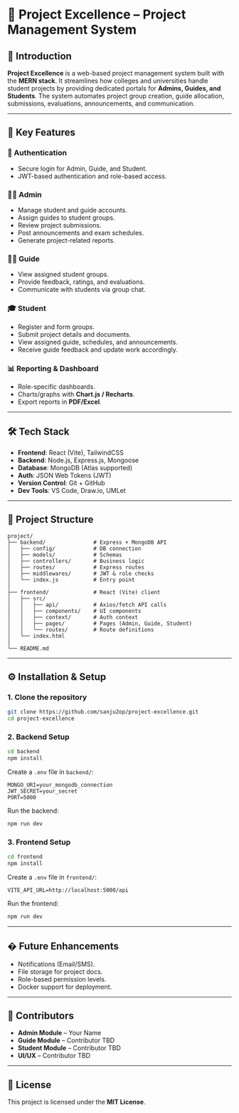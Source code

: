 # 📘 Project Excellence – Project Management System

## 📖 Introduction

**Project Excellence** is a web-based project management system built with the **MERN stack**.
It streamlines how colleges and universities handle student projects by providing dedicated portals for **Admins, Guides, and Students**.
The system automates project group creation, guide allocation, submissions, evaluations, announcements, and communication.

---

## 🎯 Key Features

### 🔑 Authentication

* Secure login for Admin, Guide, and Student.
* JWT-based authentication and role-based access.

### 👩‍💼 Admin

* Manage student and guide accounts.
* Assign guides to student groups.
* Review project submissions.
* Post announcements and exam schedules.
* Generate project-related reports.

### 🧑‍🏫 Guide

* View assigned student groups.
* Provide feedback, ratings, and evaluations.
* Communicate with students via group chat.

### 🎓 Student

* Register and form groups.
* Submit project details and documents.
* View assigned guide, schedules, and announcements.
* Receive guide feedback and update work accordingly.

### 📊 Reporting & Dashboard

* Role-specific dashboards.
* Charts/graphs with **Chart.js / Recharts**.
* Export reports in **PDF/Excel**.

---

## 🛠️ Tech Stack

* **Frontend**: React (Vite), TailwindCSS
* **Backend**: Node.js, Express.js, Mongoose
* **Database**: MongoDB (Atlas supported)
* **Auth**: JSON Web Tokens (JWT)
* **Version Control**: Git + GitHub
* **Dev Tools**: VS Code, Draw\.io, UMLet

---

## 📂 Project Structure

```
project/
├── backend/               # Express + MongoDB API
│   ├── config/            # DB connection
│   ├── models/            # Schemas
│   ├── controllers/       # Business logic
│   ├── routes/            # Express routes
│   ├── middlewares/       # JWT & role checks
│   └── index.js           # Entry point
│
├── frontend/              # React (Vite) client
│   ├── src/
│   │   ├── api/           # Axios/fetch API calls
│   │   ├── components/    # UI components
│   │   ├── context/       # Auth context
│   │   ├── pages/         # Pages (Admin, Guide, Student)
│   │   └── routes/        # Route definitions
│   └── index.html
│
└── README.md
```

---

## ⚙️ Installation & Setup

### 1. Clone the repository

```bash
git clone https://github.com/sanju2op/project-excellence.git
cd project-excellence
```

### 2. Backend Setup

```bash
cd backend
npm install
```

Create a `.env` file in `backend/`:

```env
MONGO_URI=your_mongodb_connection
JWT_SECRET=your_secret
PORT=5000
```

Run the backend:

```bash
npm run dev
```

### 3. Frontend Setup

```bash
cd frontend
npm install
```

Create a `.env` file in `frontend/`:

```env
VITE_API_URL=http://localhost:5000/api
```

Run the frontend:

```bash
npm run dev
```

---

## � Future Enhancements

* Notifications (Email/SMS).
* File storage for project docs.
* Role-based permission levels.
* Docker support for deployment.

---

## 👥 Contributors

* **Admin Module** – Your Name
* **Guide Module** – Contributor TBD
* **Student Module** – Contributor TBD
* **UI/UX** – Contributor TBD

---

## 📜 License

This project is licensed under the **MIT License**.
